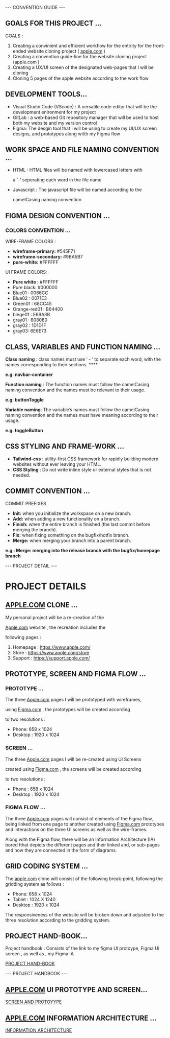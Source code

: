 
--- CONVENTION GUIDE ---
## GOALS FOR THIS PROJECT …

GOALS : 

1. Creating a convinient and efficient workflow for the entirity for the front-ended website cloning project ( [apple.com](http://apple.com) )
2. Creating a convention guide-line for the website cloning project (apple.com )
3. Creating a UX/UI screen of the designated web-pages that I will be cloning 
4. Cloning 5 pages of the apple website according to the work flow 

## DEVELOPMENT TOOLS…

- Visual Studio Code (VScode) : A versatile code editor that will be the development enironment for my project
- GitLab : a web-based Git repository manager that will be used to host both my website and my version control
- Figma: The desgin tool that I will be using to create my UI/UX screen designs, and prototypes along witth my Figma flow

## WORK SPACE AND FILE NAMING CONVENTION …

- HTML : HTML files will be named with lowercased letters with
    
     a ‘-’ seperating each word in the file name 
    
- Javascript : The javascript file will be named according to the
    
    camelCasing naming convention 
    

## FIGMA DESIGN CONVENTION …

### COLORS CONVENTION …

WIRE-FRAME COLORS : 

- **wireframe-primary:** #545F71
- **wireframe-secondary:** #9BA5B7
- **pure-white:** #FFFFFF

UI FRAME COLORS: 

- **Pure white :** #FFFFFF
- Pure black: #000000
- Blue01 : 0066CC
- Blue02 : 0071E3
- Green01 : 68CC45
- Orange-red01 : B64400
- biege01 : E69A3B
- gray01 : 808080
- gray02 : 1D1D1F
- gray03: 6E6E73

## CLASS, VARIABLES AND FUNCTION NAMING …

**Class naming** : class names must use ‘ - ’ to separate each word, with the names corresponding to their sections. ****

**e.g: navbar-container**

**Function naming** : The function names must follow the camelCasing naming convention and the names must be relevant to their usage. 

**e.g: buttonToggle**

**Variable naming**: The variable’s names must follow the camelCasing naming convention and the names must have meaning according to their usage.

 **e.g: toggleButton**

## CSS STYLING AND FRAME-WORK …

- **Tailwind-css** :  utility-first CSS framework for rapidly building modern websites without ever leaving your HTML.
- **CSS Styling** :  Do not write inline style or external styles that is not needed.

## 

## COMMIT CONVENTION …

COMMIT PREFIXES

- **Init:** when you initialize the workspace on a new branch.
- **Add:** when adding a new functionality on a branch.
- **Finish:** when the entire branch is finished (the last commit before merging the branch).
- **Fix:** when fixing something on the bugfix/hotfix branch.
- **Merge:** when merging your branch into a parent branch.

**e.g : Merge: merging into the release branch with the bugfix/homepage branch**

--- PROJECT DETAIL --- 
# PROJECT DETAILS

## [APPLE.COM](http://APPLE.COM) CLONE …

My personal project will be a re-creation of the

 [Apple.com](http://Apple.com) website , the recreation includes the 

following pages : 

1. Homepage : https://www.apple.com/
2. Store : https://www.apple.com/store
3. Support : https://support.apple.com/

## PROTOTYPE, SCREEN AND FIGMA FLOW …

### PROTOTYPE …

The three [Apple.com](http://Apple.com) pages I will be prototyped with wireframes,

 using [Figma.com](http://Figma.com) , the prototypes will be created according 

to two resolutions : 

- Phone: 658 x 1024
- Desktop : 1920 x 1024

### SCREEN …

The three [Apple.com](http://Apple.com) pages I will be re-created using UI Screens 

created using [Figma.com](http://Figma.com) , the screens will be created according 

to two resolutions : 

- Phone : 658 x 1024
- Desktop : 1920 x 1024

### FIGMA FLOW …

The three [Apple.com](http://Apple.com) pages will consist of elements of the Figma flow, being linked from one page to another created using [Figma.com](http://Figma.com) prototypes and interactions on the three UI screens as well as the wire-frames. 

Along with the Figma flow, there will be an Information Architecture (IA) bored tthat depicts the different pages and their linked and, or sub-pages and how they are connected in the form of diagrams. 

## GRID CODING SYSTEM …

The [apple.com](http://apple.com) clone will consist of the following break-point, following the gridding system as follows : 

- Phone: 658 x 1024
- Tablet : 1024 X 1240
- Desktop : 1920 x 1024

The responsiveness of the website will be broken down and adjusted to the three resolution according to the gridding system.

## PROJECT HAND-BOOK…

Project handbook : Consists of the link to my figma UI protoype, Figma Ui screen , as well as , my Figma IA

[PROJECT HAND-BOOK](https://www.notion.so/PROJECT-HAND-BOOK-f2fff38ce59a4895ad5dfe3eae3753f3?pvs=21)

--- PROJECT HANDBOOK --- 
## [APPLE.COM](http://APPLE.COM) UI PROTOTYPE AND SCREEN…

[SCREEN AND PROTOYYPE](https://www.figma.com/design/gYBWj0ist9vGbj1JZj1O5w/Apple.com-UI-Prototypes-%26-Screens?node-id=0%3A1&t=R48E9eqKGQ0xP53C-1)

## [APPLE.COM](http://APPLE.COM) INFORMATION ARCHITECTURE …

[INFORMATION ARCHITECTURE](https://www.figma.com/board/1QSjZIOSo6KHoA4GsqHcHD/Apple.com-IA?node-id=0%3A1&t=l96i7R9zV2ZBDy9K-1)
